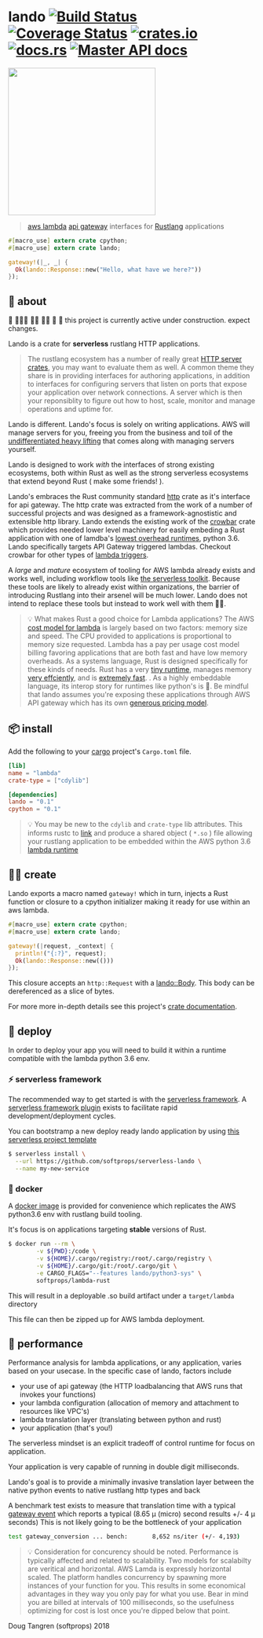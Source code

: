 # lando [![Build Status](https://travis-ci.org/softprops/lando.svg?branch=master)](https://travis-ci.org/softprops/lando) [![Coverage Status](https://coveralls.io/repos/github/softprops/lando/badge.svg)](https://coveralls.io/github/softprops/lando) [![crates.io](https://img.shields.io/crates/v/lando.svg)](https://crates.io/crates/lando) [![docs.rs](https://docs.rs/lando/badge.svg)](https://docs.rs/lando) [![Master API docs](https://img.shields.io/badge/docs-master-green.svg)](https://softprops.github.io/lando)

<p>
<img src="https://raw.githubusercontent.com/softprops/lando/master/logo.png" width="300" />
</p>

> [aws lambda](https://aws.amazon.com/lambda/) [api gateway](https://aws.amazon.com/api-gateway/) interfaces for [Rustlang](https://www.rust-lang.org) applications

```rust
#[macro_use] extern crate cpython;
#[macro_use] extern crate lando;

gateway!(|_, _| {
  Ok(lando::Response::new("Hello, what have we here?"))
});
```

## 🤔 about

 🚧 👷🏿‍♀️ 👷🏽 👷‍♀️ 👷 🚧 this project is currently active under construction. expect changes.

Lando is a crate for **serverless** rustlang HTTP applications.

> The rustlang ecosystem has a number of really great [HTTP server crates](https://crates.io/categories/web-programming::http-server), you may want to evaluate them as well.
A common theme they share is in providing interfaces for authoring applications,
in addition to interfaces for configuring servers that listen on ports that expose your application over network connections.
A server which is then your reponsiblity to figure out how to host, scale,
monitor and manage operations and uptime for.

Lando is different. Lando's focus is solely on writing applications. AWS will manage servers for you, freeing you from the business and toil of the [undifferentiated heavy lifting](https://www.cio.co.nz/article/466635/amazon_cto_stop_spending_money_undifferentiated_heavy_lifting_/) that comes along with managing servers yourself.

Lando is designed to work _with_ the interfaces of strong existing ecosystems, both within Rust as well as the strong serverless ecosystems that extend beyond Rust ( make some friends! ).

Lando's embraces the Rust community standard [http](https://crates.io/crates/http) crate as it's interface for api gateway. The http crate was extracted from the work of a number of successful projects and was designed as a framework-agnostistic and extensible http library. Lando extends
the existing work of the [crowbar](https://crates.io/crates/crowbar) crate which
provides needed lower level machinery for easily embeding a Rust application with one of lamdba's
[lowest overhead runtimes](https://theburningmonk.com/2017/06/aws-lambda-compare-coldstart-time-with-different-languages-memory-and-code-sizes/),
python 3.6. Lando specifically targets API Gateway triggered lambdas. Checkout crowbar for other types of [lambda triggers](https://docs.aws.amazon.com/lambda/latest/dg/invoking-lambda-function.html).

A *large* and *mature* ecosystem of tooling for AWS lambda already exists and works well,
including workflow tools like [the serverless toolkit](https://serverless.com/framework/). Because these tools are likely to already exist within organizations, the barrier of introducing Rustlang into their arsenel will be much lower.
Lando does not intend to replace these tools but instead to work well with them 👫🏾.

> 💡 What makes Rust a good choice for Lambda applications?
The AWS [cost model for lambda](https://aws.amazon.com/lambda/pricing/)
is largely based on two factors: memory size and speed.
The CPU provided to applications is proportional to memory size requested.
Lambda has a pay per usage cost model billing favoring applications that are both fast and
have low memory overheads.
As a systems language, Rust is designed specifically for these kinds of needs. Rust
has a very [tiny runtime](https://www.rust-lang.org/en-US/faq.html#does-rust-have-a-runtime),
manages memory [very effciently](https://www.rust-lang.org/en-US/faq.html#is-rust-garbage-collected),
and is [extremely fast](https://www.rust-lang.org/en-US/faq.html#how-fast-is-rust).
. As a highly embeddable language, its interop story for runtimes like python's is 💖. Be mindful that lando assumes you're exposing these applications through AWS API gateway which has its own [generous pricing model](https://docs.aws.amazon.com/apigateway/latest/developerguide/limits.html).

## 📦  install

Add the following to your [cargo](https://doc.rust-lang.org/cargo/) project's `Cargo.toml` file.

```toml
[lib]
name = "lambda"
crate-type = ["cdylib"]

[dependencies]
lando = "0.1"
cpython = "0.1"
```

> 💡 You may be new to the `cdylib` and `crate-type` lib attributes. This informs rustc to [link](https://doc.rust-lang.org/reference/linkage.html) and produce a shared object ( `*.so` ) file allowing your rustlang application to be embedded within the AWS python 3.6 [lambda runtime](https://docs.aws.amazon.com/lambda/latest/dg/current-supported-versions.html)

## 👩‍🏭 create

Lando exports a macro named `gateway!` which in turn, injects a Rust function or
closure to a cpython initializer making it ready for use within an aws lambda.

```rust
#[macro_use] extern crate cpython;
#[macro_use] extern crate lando;

gateway!(|request, _context| {
  println!("{:?}", request);
  Ok(lando::Response::new(()))
});
```

This closure accepts an `http::Request` with a [lando::Body](http://lessis.me/lando/lando/enum.Body.html). This body can be dereferenced as
a slice of bytes.

For more more in-depth details see this project's [crate documentation](http://lessis.me/lando/lando/index.html).

## 🚀 deploy

In order to deploy your app you will need to build it within a runtime compatible with the
lambda python 3.6 env.

### ⚡ serverless framework

The recommended way to get started is with the [serverless framework](https://serverless.com/framework/). A [serverless framework plugin](https://github.com/softprops/serverless-rust) exists to facilitate rapid development/deployment cycles.

You can bootstramp a new deploy ready lando application by using [this serverless project template](https://github.com/softprops/serverless-lando)

```bash
$ serverless install \
  --url https://github.com/softprops/serverless-lando \
  --name my-new-service
```

### 🐳 docker

A [docker image](https://hub.docker.com/r/softprops/lambda-rust/) is provided for convenience which replicates
the AWS python3.6 env with rustlang build tooling.

It's focus is on applications targeting **stable** versions of Rust.

```bash
$ docker run --rm \
        -v ${PWD}:/code \
        -v ${HOME}/.cargo/registry:/root/.cargo/registry \
        -v ${HOME}/.cargo/git:/root/.cargo/git \
        -e CARGO_FLAGS="--features lando/python3-sys" \
        softprops/lambda-rust
```

This will result in a deployable .so build artifact under a `target/lambda` directory

This file can then be zipped up for AWS lambda deployment.

## 🏃 performance

Performance analysis for lambda applications, or any application, varies based on your usecase.
In the specific case of lando, factors include

* your use of api gateway (the HTTP loadbalancing that AWS runs that invokes your functions)
* your lambda configuration (allocation of memory and attachment to resources like VPC's)
* lambda translation layer (translating between python and rust)
* your application (that's you!)

The serverless mindset is an explicit tradeoff of control runtime for focus on application.

Your application is very capable of running in double digit milliseconds.

Lando's goal is to provide a minimally invasive translation layer between the native
python events to native rustlang http types and back

A benchmark test exists to measure that translation time
with a typical [gateway event](benches/request.json) which reports a typical
(8.65 μ (micro) second results +/- 4 μ seconds) This is not likely going to be
the bottleneck of your application


```bash
test gateway_conversion ... bench:       8,652 ns/iter (+/- 4,193)
```

> 💡 Consideration for concurency should be noted. Performance is typically affected
and related to scalability. Two models for scalabilty are veritical and horizontal.
AWS Lamda is expressly horizontal scaled. The platform handles concurrency by spawning more
instances of your function for you. This results in some economical advantages in
they way you only pay for what you use. Bear in mind you are billed at intervals of 100 milliseconds,
so the usefulness optimizing for cost is lost once you're dipped below that point.

Doug Tangren (softprops) 2018
